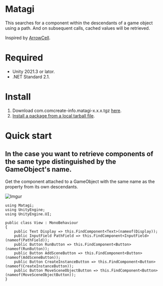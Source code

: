 # Matagi
This searches for a component within the descendants of a game object using a path.
And on subsequent calls, cached values will be retrieved.

Inspired by [ArrowCell](https://github.com/sassembla/ArrowCell).

# Required
- Unity 2021.3 or lator.
- .NET Standard 2.1.

# Install
1. Download com.comcreate-info.matagi-x.x.x.tgz [here](https://github.com/ToshikiImagawa/Matagi/releases).
2. [Install a package from a local tarball file](https://docs.unity3d.com/2021.3/Documentation/Manual/upm-ui-tarball.html).

# Quick start

## In the case you want to retrieve components of the same type distinguished by the GameObject's name.

Get the component attached to a GameObject with the same name as the property from its own descendants.

![Imgur](https://i.imgur.com/79jf3b3.png)
``` cs: View.cs
using Matagi;
using UnityEngine;
using UnityEngine.UI;

public class View : MonoBehaviour
{
    public Text Display => this.FindComponent<Text>(nameof(Display));
    public InputField PathField => this.FindComponent<InputField>(nameof(PathField));
    public Button RunButton => this.FindComponent<Button>(nameof(RunButton));
    public Button AddSceneButton => this.FindComponent<Button>(nameof(AddSceneButton));
    public Button CreateInstanceButton => this.FindComponent<Button>(nameof(CreateInstanceButton));
    public Button MoveSceneObjectButton => this.FindComponent<Button>(nameof(MoveSceneObjectButton));
}
```
